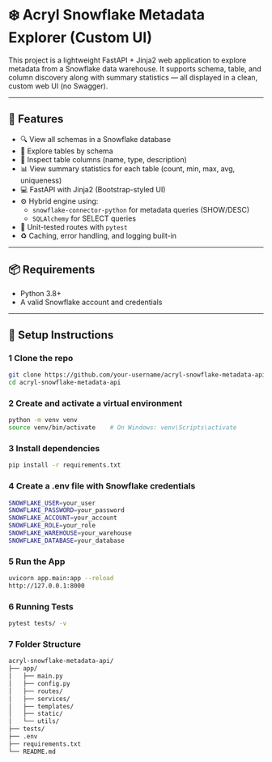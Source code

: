# ❄️ Acryl Snowflake Metadata Explorer (Custom UI)

This project is a lightweight FastAPI + Jinja2 web application to explore metadata from a Snowflake data warehouse. It supports schema, table, and column discovery along with summary statistics — all displayed in a clean, custom web UI (no Swagger).

---

## 🚀 Features

- 🔍 View all schemas in a Snowflake database
- 📂 Explore tables by schema
- 🧱 Inspect table columns (name, type, description)
- 📊 View summary statistics for each table (count, min, max, avg, uniqueness)
- 💻 FastAPI with Jinja2 (Bootstrap-styled UI)
- ⚙️ Hybrid engine using:
  - `snowflake-connector-python` for metadata queries (SHOW/DESC)
  - `SQLAlchemy` for SELECT queries
- 🧪 Unit-tested routes with `pytest`
- ♻️ Caching, error handling, and logging built-in

---

## 📦 Requirements

- Python 3.8+
- A valid Snowflake account and credentials

---

## 🔧 Setup Instructions

### 1 Clone the repo
```bash
git clone https://github.com/your-username/acryl-snowflake-metadata-api.git
cd acryl-snowflake-metadata-api
```
### 2 Create and activate a virtual environment
```bash
python -m venv venv
source venv/bin/activate    # On Windows: venv\Scripts\activate
```
### 3 Install dependencies
```bash
pip install -r requirements.txt
```
### 4 Create a .env file with Snowflake credentials
```bash
SNOWFLAKE_USER=your_user
SNOWFLAKE_PASSWORD=your_password
SNOWFLAKE_ACCOUNT=your_account
SNOWFLAKE_ROLE=your_role
SNOWFLAKE_WAREHOUSE=your_warehouse
SNOWFLAKE_DATABASE=your_database
```
### 5 Run the App
```bash
uvicorn app.main:app --reload
http://127.0.0.1:8000
```
### 6 Running Tests
```bash
pytest tests/ -v
```

### 7 Folder Structure
```bash
acryl-snowflake-metadata-api/
├── app/
│   ├── main.py
│   ├── config.py
│   ├── routes/
│   ├── services/
│   ├── templates/
│   ├── static/
│   └── utils/
├── tests/
├── .env
├── requirements.txt
└── README.md
```
